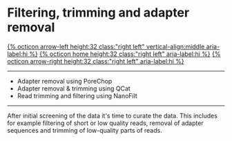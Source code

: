 # Filtering, trimming and adapter removal

[{% octicon arrow-left height:32 class:"right left" vertical-align:middle aria-label:hi %}](QC_M.md) [{% octicon home height:32 class:"right left" aria-label:hi %}](index.md) [{% octicon arrow-right height:32 class:"right left" aria-label:hi %}](FTR_P.md)

----

 * Adapter removal using PoreChop
 * Adapter removal & trimming using QCat
 * Read trimming and filtering using NanoFilt
 
 ----

After initial screening of the data it's time to curate the data. This includes for example filtering of short or low quality reads, removal of adapter sequences and trimming of low-quality parts of reads.

